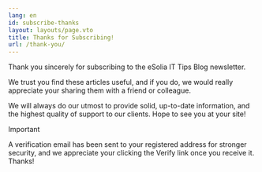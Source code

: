 ```yaml
---
lang: en
id: subscribe-thanks
layout: layouts/page.vto
title: Thanks for Subscribing!
url: /thank-you/
---
```


Thank you sincerely for subscribing to the eSolia IT Tips Blog newsletter. 

We trust you find these articles useful, and if you do, we would really appreciate your sharing them with a friend or colleague. 

We will always do our utmost to provide solid, up-to-date information, and the highest quality of support to our clients. Hope to see you at your site! 

> [!IMPORTANT]
> A verification email has been sent to your registered address for stronger security, and we appreciate your clicking the Verify link once you receive it. Thanks!